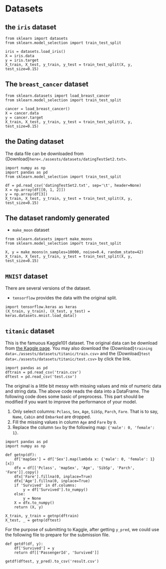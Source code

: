 # Datasets

## the `iris` dataset

```{code-block} python
from sklearn import datasets
from sklearn.model_selection import train_test_split

iris = datasets.load_iris()
X = iris.data
y = iris.target
X_train, X_test, y_train, y_test = train_test_split(X, y, test_size=0.15)
```



## The `breast_cancer` dataset


```{code-block} python
from sklearn.datasets import load_breast_cancer
from sklearn.model_selection import train_test_split

cancer = load_breast_cancer()
X = cancer.data
y = cancer.target
X_train, X_test, y_train, y_test = train_test_split(X, y, test_size=0.15)
```



## the Dating dataset
The data file can be downloaded from {Download}`here<./assests/datasets/datingTestSet2.txt>`. 

```{code-block} python
import numpy as np
import pandas as pd
from sklearn.model_selection import train_test_split

df = pd.read_csv('datingTestSet2.txt', sep='\t', header=None)
X = np.array(df[[0, 1, 2]])
y = np.array(df[3])
X_train, X_test, y_train, y_test = train_test_split(X, y, test_size=0.15)
```



## The dataset randomly generated

- `make_moon` dataset
```{code-block} python
from sklearn.datasets import make_moons
from sklearn.model_selection import train_test_split

X, y = make_moons(n_samples=10000, noise=0.4, random_state=42)
X_train, X_test, y_train, y_test = train_test_split(X, y, test_size=0.15)
```

## `MNIST` dataset

There are several versions of the dataset. 

- `tensorflow` provides the data with the original split.
```{code-block} python
import tensorflow.keras as keras
(X_train, y_train), (X_test, y_test) = keras.datasets.mnist.load_data()
```




## `titanic` dataset
This is the famuous Kaggle101 dataset. The original data can be download from [the Kaggle page](https://www.kaggle.com/competitions/titanic/data). You may also download the {Download}`training data<./assests/datasets/titanic/train.csv>` and the {Download}`test data<./assests/datasets/titanic/test.csv>` by click the link.


```{code-block} python
import pandas as pd
dftrain = pd.read_csv('train.csv')
dftest = pd.read_csv('test.csv')
```


The original is a little bit messy with missing values and mix of numeric data and string data. The above code reads the data into a DataFrame. The following code does some basic of preprocess. This part should be modified if you want to improve the performance of your model.

1. Only select columns: `Pclass`, `Sex`, `Age`, `SibSp`, `Parch`, `Fare`. That is to say, `Name`, `Cabin` and `Embarked` are dropped.
2. Fill the missing values in column `Age` and `Fare` by `0`.
3. Replace the column `Sex` by the following map: `{'male': 0, 'female': 1}`.


```{code-block} python
import pandas as pd
import numpy as np

def getnp(df):
    df['mapSex'] = df['Sex'].map(lambda x: {'male': 0, 'female': 1}[x])
    dfx = df[['Pclass', 'mapSex', 'Age', 'SibSp', 'Parch', 'Fare']].copy()
    dfx['Fare'].fillna(0, inplace=True)
    dfx['Age'].fillna(0, inplace=True)
    if 'Survived' in df.columns:
        y = df['Survived'].to_numpy()
    else:
        y = None
    X = dfx.to_numpy()
    return (X, y)

X_train, y_train = getnp(dftrain)
X_test, _ = getnp(dftest)
```

For the purpose of submitting to Kaggle, after getting `y_pred`, we could use the following file to prepare for the submission file.


```{code-block} python 
def getdf(df, y):
    df['Survived'] = y
    return df[['PassengerId', 'Survived']]

getdf(dftest, y_pred).to_csv('result.csv')
```
